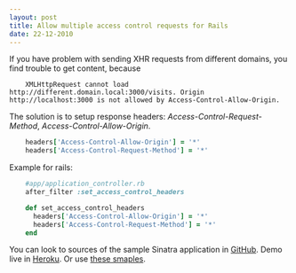 ```yaml
---
layout: post
title: Allow multiple access control requests for Rails
date: 22-12-2010
---
```


If you have problem with sending XHR requests from different domains, you find trouble to get content, because

```
    XMLHttpRequest cannot load http://different.domain.local:3000/visits. Origin http://localhost:3000 is not allowed by Access-Control-Allow-Origin.
```

The solution is to setup response headers: _Access-Control-Request-Method_, _Access-Control-Allow-Origin_.

```ruby
    headers['Access-Control-Allow-Origin'] = '*'
    headers['Access-Control-Request-Method'] = '*'
```

Example for rails:

```ruby
    #app/application_controller.rb
    after_filter :set_access_control_headers

    def set_access_control_headers
      headers['Access-Control-Allow-Origin'] = '*'
      headers['Access-Control-Request-Method'] = '*'
    end
```


You can look to sources of the sample Sinatra application in [GitHub](https://github.com/miry/cross-domain-sharing).
Demo live in
[Heroku](http://cross-domain-ajax-request.herokuapp.com/index.html).
Or use [these smaples](https://gist.github.com/miry/5447203).
